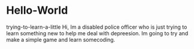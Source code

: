 # Hello-World
trying-to-learn-a-little
Hi, Im a disabled police officer who is just trying to learn something new to help me deal with depreesion.  Im going to try and make a simple game and learn somecoding.
